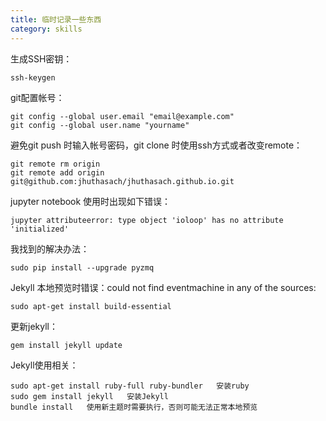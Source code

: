 ```yaml
---
title: 临时记录一些东西
category: skills
---
```

<!-- more -->
生成SSH密钥：

	ssh-keygen

git配置帐号：
	
	git config --global user.email "email@example.com"
	git config --global user.name "yourname"

避免git push 时输入帐号密码，git clone 时使用ssh方式或者改变remote：

	git remote rm origin  
	git remote add origin git@github.com:jhuthasach/jhuthasach.github.io.git


jupyter notebook 使用时出现如下错误：


	jupyter attributeerror: type object 'ioloop' has no attribute 'initialized'

我找到的解决办法：

	sudo pip install --upgrade pyzmq


Jekyll 本地预览时错误：could not find eventmachine in any of the sources:

	sudo apt-get install build-essential

更新jekyll：
	
	gem install jekyll update

Jekyll使用相关：

	sudo apt-get install ruby-full ruby-bundler   安装ruby
	sudo gem install jekyll   安装Jekyll
	bundle install   使用新主题时需要执行，否则可能无法正常本地预览

	


